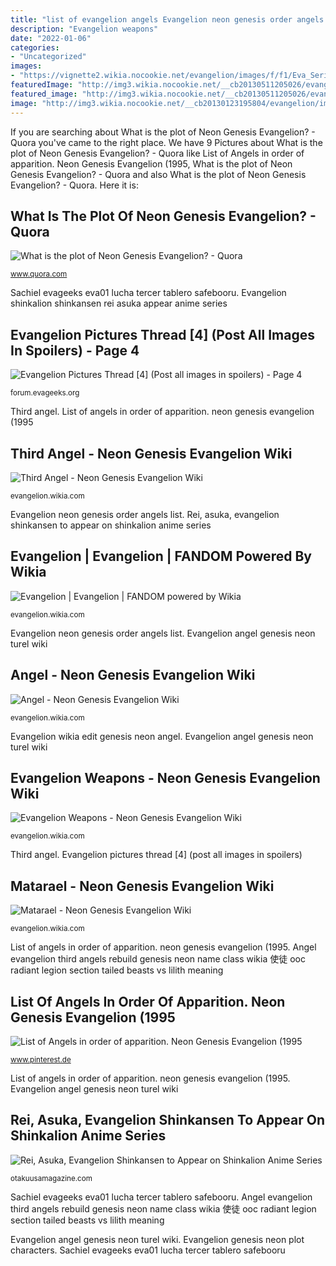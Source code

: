 ```yaml
---
title: "list of evangelion angels Evangelion neon genesis order angels list"
description: "Evangelion weapons"
date: "2022-01-06"
categories:
- "Uncategorized"
images:
- "https://vignette2.wikia.nocookie.net/evangelion/images/f/f1/Eva_Series.png/revision/latest?cb=20120305035140"
featuredImage: "http://img3.wikia.nocookie.net/__cb20130511205026/evangelion/images/9/99/Third_Angel_(Rebuild).png"
featured_image: "http://img3.wikia.nocookie.net/__cb20130511205026/evangelion/images/9/99/Third_Angel_(Rebuild).png"
image: "http://img3.wikia.nocookie.net/__cb20130123195804/evangelion/images/9/99/Mataraeldesign.png"
---
```


If you are searching about What is the plot of Neon Genesis Evangelion? - Quora you've came to the right place. We have 9 Pictures about What is the plot of Neon Genesis Evangelion? - Quora like List of Angels in order of apparition. Neon Genesis Evangelion (1995, What is the plot of Neon Genesis Evangelion? - Quora and also What is the plot of Neon Genesis Evangelion? - Quora. Here it is:

## What Is The Plot Of Neon Genesis Evangelion? - Quora

![What is the plot of Neon Genesis Evangelion? - Quora](https://qph.fs.quoracdn.net/main-qimg-20c40313eac44b1c56b2ae2a373867eb "Sachiel evageeks eva01 lucha tercer tablero safebooru")

<small>www.quora.com</small>

Sachiel evageeks eva01 lucha tercer tablero safebooru. Evangelion shinkalion shinkansen rei asuka appear anime series

## Evangelion Pictures Thread [4] (Post All Images In Spoilers) - Page 4

![Evangelion Pictures Thread [4] (Post all images in spoilers) - Page 4](http://i.imgur.com/B9rLsEj.jpg "Evangelion pictures thread [4] (post all images in spoilers)")

<small>forum.evageeks.org</small>

Third angel. List of angels in order of apparition. neon genesis evangelion (1995

## Third Angel - Neon Genesis Evangelion Wiki

![Third Angel - Neon Genesis Evangelion Wiki](http://img3.wikia.nocookie.net/__cb20130511205026/evangelion/images/9/99/Third_Angel_(Rebuild).png "Sachiel evageeks eva01 lucha tercer tablero safebooru")

<small>evangelion.wikia.com</small>

Evangelion neon genesis order angels list. Rei, asuka, evangelion shinkansen to appear on shinkalion anime series

## Evangelion | Evangelion | FANDOM Powered By Wikia

![Evangelion | Evangelion | FANDOM powered by Wikia](https://vignette2.wikia.nocookie.net/evangelion/images/f/f1/Eva_Series.png/revision/latest?cb=20120305035140 "What is the plot of neon genesis evangelion?")

<small>evangelion.wikia.com</small>

Evangelion neon genesis order angels list. Evangelion angel genesis neon turel wiki

## Angel - Neon Genesis Evangelion Wiki

![Angel - Neon Genesis Evangelion Wiki](http://img2.wikia.nocookie.net/__cb20121223184605/evangelion/images/8/83/Turel.png "Rei, asuka, evangelion shinkansen to appear on shinkalion anime series")

<small>evangelion.wikia.com</small>

Evangelion wikia edit genesis neon angel. Evangelion angel genesis neon turel wiki

## Evangelion Weapons - Neon Genesis Evangelion Wiki

![Evangelion Weapons - Neon Genesis Evangelion Wiki](http://img4.wikia.nocookie.net/__cb20131223094328/evangelion/images/3/30/Evangelion_Unit-01_and_Weapons.png "Evangelion weapons")

<small>evangelion.wikia.com</small>

Third angel. Evangelion pictures thread [4] (post all images in spoilers)

## Matarael - Neon Genesis Evangelion Wiki

![Matarael - Neon Genesis Evangelion Wiki](http://img3.wikia.nocookie.net/__cb20130123195804/evangelion/images/9/99/Mataraeldesign.png "Evangelion wikia edit genesis neon angel")

<small>evangelion.wikia.com</small>

List of angels in order of apparition. neon genesis evangelion (1995. Angel evangelion third angels rebuild genesis neon name class wikia 使徒 ooc radiant legion section tailed beasts vs lilith meaning

## List Of Angels In Order Of Apparition. Neon Genesis Evangelion (1995

![List of Angels in order of apparition. Neon Genesis Evangelion (1995](https://i.pinimg.com/736x/41/80/c2/4180c2833d8e12cc387a15f508d2912b--hideaki-anno-neon-genesis-evangelion.jpg "Evangelion weapons unit genesis neon eva anime eva01 manga gundam feedly wikia sadamoto yoshiyuki weaponry serie list")

<small>www.pinterest.de</small>

List of angels in order of apparition. neon genesis evangelion (1995. Evangelion angel genesis neon turel wiki

## Rei, Asuka, Evangelion Shinkansen To Appear On Shinkalion Anime Series

![Rei, Asuka, Evangelion Shinkansen to Appear on Shinkalion Anime Series](https://otakuusamagazine.com/wp-content/uploads/2018/08/evashinkansen02.jpg "Evangelion pictures thread [4] (post all images in spoilers)")

<small>otakuusamagazine.com</small>

Sachiel evageeks eva01 lucha tercer tablero safebooru. Angel evangelion third angels rebuild genesis neon name class wikia 使徒 ooc radiant legion section tailed beasts vs lilith meaning

Evangelion angel genesis neon turel wiki. Evangelion genesis neon plot characters. Sachiel evageeks eva01 lucha tercer tablero safebooru
